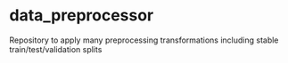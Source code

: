 # data_preprocessor
Repository to apply many preprocessing transformations including stable train/test/validation splits
